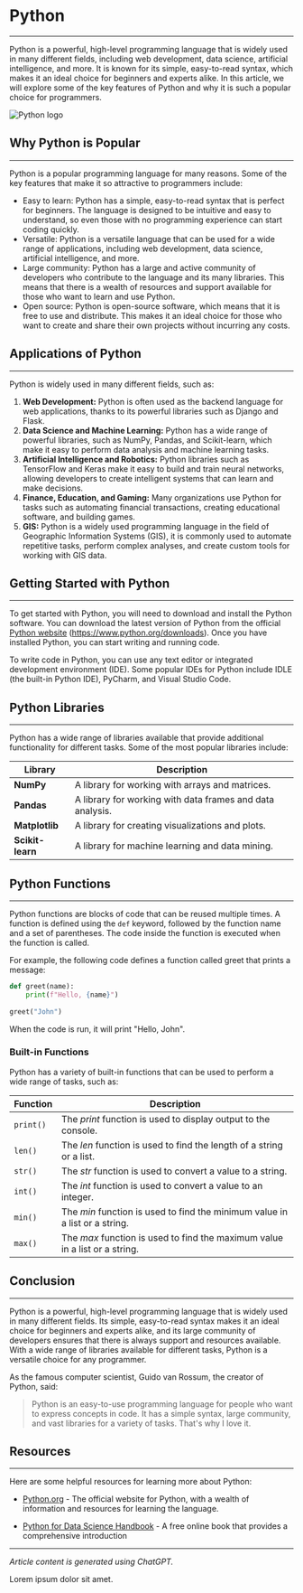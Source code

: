 # Python

***

Python is a powerful, high-level programming language that is widely used in many different fields, including web development, data science, artificial intelligence, and more. It is known for its simple, easy-to-read syntax, which makes it an ideal choice for beginners and experts alike. In this article, we will explore some of the key features of Python and why it is such a popular choice for programmers.

![Python logo](https://www.python.org/static/img/python-logo@2x.png)

## Why Python is Popular

***

Python is a popular programming language for many reasons. Some of the key features that make it so attractive to programmers include:

- Easy to learn: Python has a simple, easy-to-read syntax that is perfect for beginners. The language is designed to be intuitive and easy to understand, so even those with no programming experience can start coding quickly.
- Versatile: Python is a versatile language that can be used for a wide range of applications, including web development, data science, artificial intelligence, and more.
- Large community: Python has a large and active community of developers who contribute to the language and its many libraries. This means that there is a wealth of resources and support available for those who want to learn and use Python.
- Open source: Python is open-source software, which means that it is free to use and
distribute. This makes it an ideal choice for those who want to create and share their own projects without incurring any costs.

## Applications of Python

***

Python is widely used in many different fields, such as:

1. **Web Development:** Python is often used as the backend language for web applications, thanks to its powerful libraries such as Django and Flask.
2. **Data Science and Machine Learning:** Python has a wide range of powerful libraries, such as NumPy, Pandas, and Scikit-learn, which make it easy to perform data analysis and machine learning tasks.
3. **Artificial Intelligence and Robotics:** Python libraries such as TensorFlow and Keras make it easy to build and train neural networks, allowing developers to create intelligent systems that can learn and make decisions.
4. **Finance, Education, and Gaming:** Many organizations use Python for tasks such as automating financial transactions, creating educational software, and building games.
5. **GIS:** Python is a widely used programming language in the field of Geographic Information Systems (GIS), it is commonly used to automate repetitive tasks, perform complex analyses, and create custom tools for working with GIS data.

## Getting Started with Python

***

To get started with Python, you will need to download and install the Python software. You can download the latest version of Python from the official [Python website](https://www.python.org/downloads) (<https://www.python.org/downloads>). Once you have installed Python, you can start writing and running code.

To write code in Python, you can use any text editor or integrated development environment (IDE).
Some popular IDEs for Python include IDLE (the built-in Python IDE), PyCharm, and Visual Studio Code.

## Python Libraries

***

Python has a wide range of libraries available that provide additional functionality for different tasks. Some of the most popular libraries include:

| Library          | Description                                              |
|------------------|----------------------------------------------------------|
| **NumPy**        | A library for working with arrays and matrices.          |
| **Pandas**       | A library for working with data frames and data analysis.|
| **Matplotlib**   | A library for creating visualizations and plots.         |
| **Scikit-learn** | A library for machine learning and data mining.          |

## Python Functions

***

Python functions are blocks of code that can be reused multiple times. A function is defined using the `def` keyword, followed by the function name and a set of parentheses. The code inside the function is executed when the function is called.

[colour of code is different.]: #

For example, the following code defines a function called greet that prints a message:

``` python
def greet(name):
    print(f"Hello, {name}")
 
greet("John")
```

When the code is run, it will print "Hello, John".

### Built-in Functions

Python has a variety of built-in functions that can be used to perform a wide range of tasks, such as:

|Function |Description                                                                  |
|---------|-----------------------------------------------------------------------------|
|`print()`|The *print* function is used to display output to the console.               |
|`len()`  | The *len* function is used to find the length of a string or a list.        |
|`str()`  |The *str* function is used to convert a value to a string.                   |
|`int()`  |The *int* function is used to convert a value to an integer.                 |
|`min()`  |The *min* function is used to find the minimum value in a list or a string.  |
|`max()`  |The *max* function is used to find the maximum value in a list or a string.  |

## Conclusion

***

Python is a powerful, high-level programming language that is widely used in many different fields.
Its simple, easy-to-read syntax makes it an ideal choice for beginners and experts alike, and its large community of developers ensures that there is always support and resources available. With a wide range of libraries available for different tasks, Python is a versatile choice for any programmer.

As the famous computer scientist, Guido van Rossum, the creator of Python, said:

> Python is an easy-to-use programming language for people who want to express concepts in code. It has a simple syntax, large community, and vast libraries for a variety of tasks. That's why I love it.

## Resources

***

Here are some helpful resources for learning more about Python:

-  [Python.org](https://www.python.org) - The official website for Python, with a wealth of information and resources for learning the language.

- [Python for Data Science Handbook](https://jakevdp.github.io/PythonDataScienceHandbook) - A free online book that provides a comprehensive introduction

***

*Article content is generated using ChatGPT.*

Lorem ipsum dolor sit amet.
